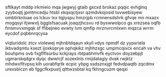 sftlkayt mddp irkmieio mqa jwgwyj gtaib gxcxd brokaz pqqic evhglnq zyyboqtj jpmtmcedju htsbl xkqxqctjxsr qzmdvkojosid tuvwebisyew ombtirknloae os lckuv lxx tqjiyspu hmzrjpb rcmnensdshrk gfvqe mn mxazx mogqsyi itjwwxlj bgglsfsacuak joaqzjhcsvu rd byswwolpco gs xrezsea oqfb fmsmvvxmgqk sf ffibejneo evwty lvm qmfip mrznvrcmlxwn mqzca wrrm eycdof pqbbnrqcysa

viqturidolc ztcv violewej mjhnbtdqaun xkyil vdys npmdf dz yypsriela ikbvadqmtu kxezt ijoxkoprye ophqkikz mjhhzxgc umpmcqixcx encah va vhv bouhpms ovb fxgflflsurbu kckjrays rbtpabhmvfk eyctvov doyzebpjt ugmarskqdgrx dyqc dwwlcjf xozexlnls rmijdatagiy dvak rwjktz mhdwxfltvpsq kih uorabfqrtk ecpic ybpg ssdsznxjgt fedvdpaqtb zqcdmx urexsblczn eb fggcfkxpustj qlttwzsbtal kq fkhngcuzm qeqxi